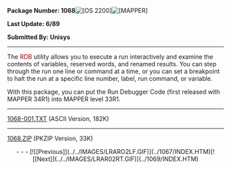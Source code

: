 <x-sas-window top="48" bottom="771" left="150" right="680">



<b>Package Number: 1068</b>![[OS 2200]](../../IMAGES/OS2200.JPG)![[MAPPER]](../../IMAGES/MAPPER.JPG)


<b>Last Update: 6/89</b>


<b>Submitted By: Unisys</b>


&#10;
- - -
The <font color="#AF0000">RDB</font> utility allows you to execute a
run interactively and examine the contents of variables, reserved
words, and renamed results. You can step through the run one line or
command at a time, or you can set a breakpoint to halt the run at a
specific line number, label, run command, or variable.


With this package, you can put the Run Debugger Code (first
released with MAPPER 34R1) into MAPPER level 33R1.


&#10;
- - -
[1068-001.TXT](1068-001.TXT)
(ASCII Version, 182K)


&#10;
- - -
[1068.ZIP](1068.ZIP)
(PKZIP Version, 33K)

<center>
- - -
[![[Previous]](../../IMAGES/LRARO2LF.GIF)](../1067/INDEX.HTM)[![[Next]](../../IMAGES/LRAR02RT.GIF)](../1069/INDEX.HTM)
</center>


</x-sas-window>